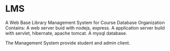 # LMS
A Web Base Library Management System for Course Database Organization
Contains:
A web server buid with nodejs, express.
A application server build with servlet, hibernate, apache tomcat.
A mysql database.

The Management System provide student and admin client.
